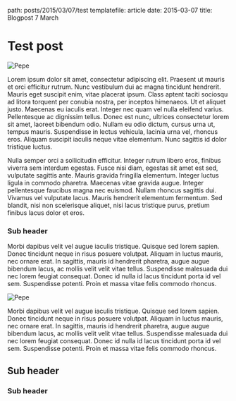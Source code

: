 path: posts/2015/03/07/test
templatefile: article
date: 2015-03-07
title: Blogpost 7 March

# Test post

![Pepe](http://lorempixel.com/600/300/)

Lorem ipsum dolor sit amet, consectetur adipiscing elit. Praesent ut mauris et orci efficitur rutrum. Nunc vestibulum dui ac magna tincidunt hendrerit. Mauris eget suscipit enim, vitae placerat ipsum. Class aptent taciti sociosqu ad litora torquent per conubia nostra, per inceptos himenaeos. Ut et aliquet justo. Maecenas eu iaculis erat. Integer nec quam vel nulla eleifend varius. Pellentesque ac dignissim tellus. Donec est nunc, ultrices consectetur lorem sit amet, laoreet bibendum odio. Nullam eu odio dictum, cursus urna ut, tempus mauris. Suspendisse in lectus vehicula, lacinia urna vel, rhoncus eros. Aliquam suscipit iaculis neque vitae elementum. Nunc sagittis id dolor tristique luctus.

Nulla semper orci a sollicitudin efficitur. Integer rutrum libero eros, finibus viverra sem interdum egestas. Fusce nisi diam, egestas sit amet est sed, vulputate sagittis ante. Mauris gravida fringilla elementum. Integer luctus ligula in commodo pharetra. Maecenas vitae gravida augue. Integer pellentesque faucibus magna nec euismod. Nullam rhoncus sagittis dui. Vivamus vel vulputate lacus. Mauris hendrerit elementum fermentum. Sed blandit, nisi non scelerisque aliquet, nisi lacus tristique purus, pretium finibus lacus dolor et eros.

### Sub header

Morbi dapibus velit vel augue iaculis tristique. Quisque sed lorem sapien. Donec tincidunt neque in risus posuere volutpat. Aliquam in luctus mauris, nec ornare erat. In sagittis, mauris id hendrerit pharetra, augue augue bibendum lacus, ac mollis velit velit vitae tellus. Suspendisse malesuada dui nec lorem feugiat consequat. Donec id nulla id lacus tincidunt porta id vel sem. Suspendisse potenti. Proin et massa vitae felis commodo rhoncus.

![Pepe](http://lorempixel.com/500/252/)

Morbi dapibus velit vel augue iaculis tristique. Quisque sed lorem sapien. Donec tincidunt neque in risus posuere volutpat. Aliquam in luctus mauris, nec ornare erat. In sagittis, mauris id hendrerit pharetra, augue augue bibendum lacus, ac mollis velit velit vitae tellus. Suspendisse malesuada dui nec lorem feugiat consequat. Donec id nulla id lacus tincidunt porta id vel sem. Suspendisse potenti. Proin et massa vitae felis commodo rhoncus.

## Sub header

### Sub header
